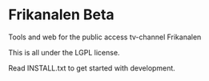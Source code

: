 Frikanalen Beta
===============

Tools and web for the public access tv-channel Frikanalen

This is all under the LGPL license.

Read INSTALL.txt to get started with development.